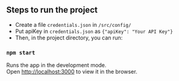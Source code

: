 ## Steps to run the project

- Create a file `credentials.json` in `/src/config/`
- Put apiKey in `credentials.json` as `{"apiKey": "Your API Key"}`
- Then, in the project directory, you can run:

### `npm start`

Runs the app in the development mode.<br />
Open [http://localhost:3000](http://localhost:3000) to view it in the browser.

